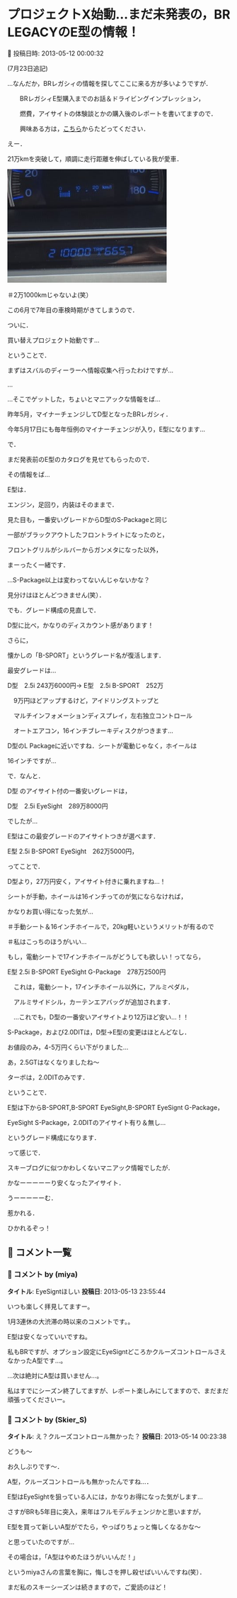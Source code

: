 # プロジェクトX始動…まだ未発表の，BR　LEGACYのE型の情報！

📅 投稿日時: 2013-05-12 00:00:32

(7月23日追記)


…なんだか，BRレガシィの情報を探してここに来る方が多いようですが．


　　BRレガシィE型購入までのお話＆ドライビングインプレッション，


　　燃費，アイサイトの体験談とかの購入後のレポートを書いてますので．


　　興味ある方は，[こちら](eb1b0e385b422753c3e3aad5a58c12234.md)からたどってください．








えー．





21万kmを突破して，順調に走行距離を伸ばしている我が愛車．




![112515c8cc64467d4ed747251048dfed.jpg](images/112515c8cc64467d4ed747251048dfed.jpg)




＃2万1000kmじゃないよ(笑）


この6月で7年目の車検時期がきてしまうので．


ついに．


買い替えプロジェクト始動です…





ということで．


まずはスバルのディーラーへ情報収集へ行ったわけですが…


…


…そこでゲットした，ちょいとマニアックな情報をば…





昨年5月，マイナーチェンジしてD型となったBRレガシィ．


今年5月17日にも毎年恒例のマイナーチェンジが入り，E型になります…





で．


まだ発表前のE型のカタログを見せてもらったので．


その情報をば…





E型は．


エンジン，足回り，内装はそのままで．


見た目も，一番安いグレードからD型のS-Packageと同じ


一部がブラックアウトしたフロントライトになったのと，


フロントグリルがシルバーからガンメタになった以外，


まーったく一緒です．


…S-Package以上は変わってないんじゃないかな？


見分けはほとんどつきません(笑）．





でも．グレード構成の見直しで．


D型に比べ，かなりのディスカウント感があります！


さらに，


懐かしの「B-SPORT」というグレード名が復活します．





最安グレードは…


D型　2.5i 243万6000円→ E型　2.5i B-SPORT　252万


　9万円ほどアップするけど，アイドリングストップと


　マルチインフォメーションディスプレイ，左右独立コントロール


　オートエアコン，16インチブレーキディスクがつきます…


D型のL Packageに近いですね．シートが電動じゃなく，ホイールは


16インチですが…





で．なんと．


D型 のアイサイト付の一番安いグレードは，


D型　2.5i EyeSight　289万8000円


でしたが…


E型はこの最安グレードのアイサイトつきが選べます．


E型 2.5i B-SPORT EyeSight　262万5000円，


ってことで．


D型より，27万円安く，アイサイト付きに乗れますね…！





シートが手動，ホイールは16インチってのが気にならなければ，


かなりお買い得になった気が…


＃手動シート＆16インチホイールで，20kg軽いというメリットが有るので


＃私はこっちのほうがいい…





もし，電動シートで17インチホイールがどうしても欲しい！ってなら，


E型 2.5i B-SPORT EyeSight G-Package　278万2500円


　これは，電動シート，17インチホイール以外に，アルミペダル，


　アルミサイドシル，カーテンエアバッグが追加されます．


　…これでも，D型の一番安いアイサイトより12万ほど安い…！！





S-Package，および2.0DITは，D型→E型の変更はほとんどなし．


お値段のみ，4-5万円くらい下がりました…





あ，2.5GTはなくなりましたね～


ターボは，2.0DITのみです．





ということで．


E型は下からB-SPORT,B-SPORT EyeSight,B-SPORT EyeSignt G-Package，


EyeSight S-Package，2.0DITのアイサイト有り＆無し…


というグレード構成になります．





って感じで．


スキーブログに似つかわしくないマニアック情報でしたが．


かなーーーーーり安くなったアイサイト．





うーーーーーむ．


惹かれる．


ひかれるぞっ！

## 💬 コメント一覧

### 💬 コメント by (miya)
**タイトル**: EyeSigntほしい
**投稿日**: 2013-05-13 23:55:44

いつも楽しく拝見してますー。

1月3連休の大渋滞の時以来のコメントです。。



E型は安くなっていいですね。

私もBRですが、オプション設定にEyeSigntどころかクルーズコントロールさえなかったA型です…。

…次は絶対にA型は買いません…。



私はすでにシーズン終了してますが、レポート楽しみにしてますので、まだまだ頑張ってくださいー。

### 💬 コメント by (Skier_S)
**タイトル**: え？クルーズコントロール無かった？
**投稿日**: 2013-05-14 00:23:38

どうも～

お久しぶりです～．

A型，クルーズコントロールも無かったんですね…．

E型はEyeSightを狙っている人には，かなりお得になった気がします…

さすがBRも5年目に突入，来年はフルモデルチェンジかと思いますが，

E型を買って新しいA型がでたら，やっぱりちょっと悔しくなるかな～

と思っていたのですが…

その場合は，「A型はやめたほうがいいんだ！」

というmiyaさんの言葉を胸に，悔しさを押し殺せばいいんですね(笑）．



まだ私のスキーシーズンは続きますので，ご愛読のほど！

